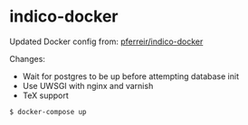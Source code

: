 # indico-docker

Updated Docker config from: [pferreir/indico-docker](https://github.com/pferreir/indico-docker)

Changes:
- Wait for postgres to be up before attempting database init
- Use UWSGI with nginx and varnish
- TeX support

```
$ docker-compose up
```
